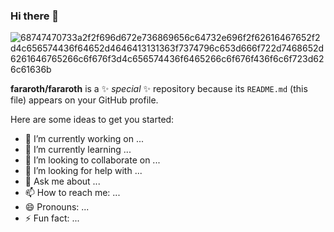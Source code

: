 ### Hi there 👋


![[68747470733a2f2f696d672e736869656c64732e696f2f62616467652f2d4c656574436f64652d4646413131363f7374796c653d666f722d7468652d6261646765266c6f676f3d4c656574436f6465266c6f676f436f6c6f723d626c61636b](https://github.com/fararoth/fararoth/assets/60280254/b4f6f024-c2aa-4a4c-a0f6-4fdb56fbd27b)]([https://www.google.com](https://www.linkedin.com/in/luis-farias-16b6a618a/))
<!---->
**fararoth/fararoth** is a ✨ _special_ ✨ repository because its `README.md` (this file) appears on your GitHub profile.

Here are some ideas to get you started:

- 🔭 I’m currently working on ...
- 🌱 I’m currently learning ...
- 👯 I’m looking to collaborate on ...
- 🤔 I’m looking for help with ...
- 💬 Ask me about ...
- 📫 How to reach me: ...
- 😄 Pronouns: ...
- ⚡ Fun fact: ...


